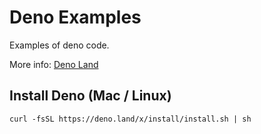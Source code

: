 # Deno Examples

Examples of deno code.

More info: [Deno Land](https://deno.land/)

## Install Deno (Mac / Linux)

```
curl -fsSL https://deno.land/x/install/install.sh | sh
```